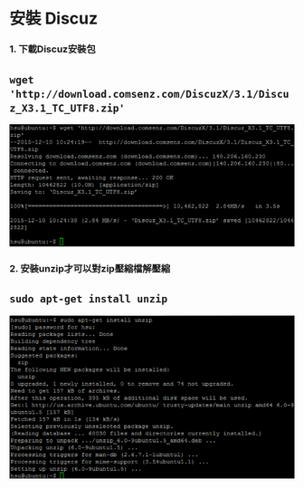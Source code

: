 # **安裝 Discuz**

### 1. 下載Discuz安裝包
## ```wget 'http://download.comsenz.com/DiscuzX/3.1/Discuz_X3.1_TC_UTF8.zip'```
![](../img/inst_part3/part3_1.png)

### 2. 安裝unzip才可以對zip壓縮檔解壓縮
## ```sudo apt-get install unzip```
![](../img/inst_part3/part3_2.png)
